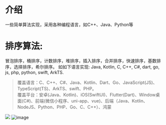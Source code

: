 # 介绍
一些简单算法实现，采用各种编程语言，如C++、Java、Python等

# 排序算法:
冒泡排序，桶排序，计数排序，堆排序，插入排序，合并排序，快速排序，基数排序，选择排序，希尔排序。
如如下语言实现:
Java, Kotlin, C, C++, C#, dart, go, js, php, python, swift, ArkTS.

> 覆盖语言：C、C++、C#、Java、Kotlin、Dart、Go、JavaScript(JS)、TypeScript(TS)、ArkTS、swift、PHP。  
> 覆盖平台：安卓(Java、Kotlin)、iOS(SwiftUI)、Flutter(Dart)、Window桌面(C#)、前端(微信小程序、uni-app、vue)、后端（Java、Kotlin、NodeJS、Python、PHP、Go、C、C++）、鸿蒙  

![](https://img-blog.csdnimg.cn/f7ba5b3299a24d338b8a71eb8cbd99b7.png)
![image](https://img-blog.csdnimg.cn/img_convert/38c89e2baadeed40e6c5353768ae6cf0.png)